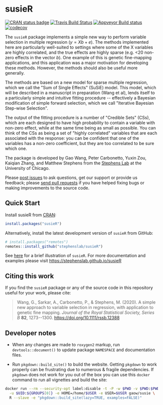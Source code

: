 # susieR

[![CRAN status badge](https://www.r-pkg.org/badges/version/susieR)](https://cran.r-project.org/package=susieR)
[![Travis Build Status](https://travis-ci.org/stephenslab/susieR.svg?branch=master)](https://travis-ci.org/stephenslab/susieR)
[![Appveyor Build status](https://ci.appveyor.com/api/projects/status/tcgeqxd8q8krija6?svg=true)](https://ci.appveyor.com/project/pcarbo/susier)
[![codecov](https://codecov.io/gh/stephenslab/susieR/branch/master/graph/badge.svg)](https://codecov.io/gh/stephenslab/susieR)

The `susieR` package implements a simple new way to perform variable
selection in multiple regression ($y=Xb+e$). The methods implemented
here are particularly well-suited to settings where some of the X
variables are highly correlated, and the true effects are highly
sparse (e.g. <20 non-zero effects in the vector $b$).  One example of
this is genetic fine-mapping applications, and this application was a
major motivation for developing these methods. However, the methods
should also be useful more generally.

The methods are based on a new model for sparse multiple regression,
which we call the "Sum of Single Effects" (SuSiE) model.  This model,
which will be described in a manuscript in preparation (Wang et al),
lends itself to a particularly simple and intuitive fitting procedure
-- effectively a Bayesian modification of simple forward selection,
which we call "Iterative Bayesian Step-wise Selection".

The output of the fitting procedure is a number of "Credible Sets"
(CSs), which are each designed to have high probability to contain a
variable with non-zero effect, while at the same time being as small
as possible. You can think of the CSs as being a set of "highly
correlated" variables that are each associated with the response: you
can be confident that one of the variables has a non-zero coefficient,
but they are too correlated to be sure which one.

The package is developed by Gao Wang, Peter Carbonetto, Yuxin Zou,
Kaiqian Zhang, and Matthew Stephens from the
[Stephens Lab](http://stephenslab.uchicago.edu) at the University of
Chicago.

Please
[post issues](https://github.com/stephenslab/susieR/issues) to ask
questions, get our support or provide us feedback; please
[send pull requests](https://github.com/stephenslab/susieR/pulls) if
you have helped fixing bugs or making improvements to the source code.

## Quick Start

Install susieR from [CRAN](https://cran.r-project.org/package=susieR):

```R
install.packages("susieR")
```

Alternatively, install the latest development version of `susieR`
from GitHub:

```R
# install.packages("remotes")
remotes::install_github("stephenslab/susieR")
```

See [here](https://stephenslab.github.io/susieR/articles/mwe.html) for
a brief illustration of `susieR`. For more documentation and examples
please visit https://stephenslab.github.io/susieR

## Citing this work

If you find the `susieR` package or any of the source code in this
repository useful for your work, please cite:

> Wang, G., Sarkar, A., Carbonetto, P., & Stephens, M. (2020). A
> simple new approach to variable selection in regression, with
> application to genetic fine mapping. *Journal of the Royal
> Statistical Society, Series B* **82**, 1273--1300.
> https://doi.org/10.1111/rssb.12388

## Developer notes

+ When any changes are made to `roxygen2` markup, run
`devtools::document()` to update package `NAMESPACE` and documentation
files.

+ Run `pkgdown::build_site()` to build the website. Getting `pkgdown`
to work properly can be frustrating due to numerous & fragile dependencies.
If `pkgdown` does not work for you out of the box you can use this `docker`
command to run all vignettes and build the site:

```bash
docker run --rm --security-opt label:disable -t -P -w $PWD -v $PWD:$PWD \
  -u $UID:${GROUPS[0]} -e HOME=/home/$USER -e USER=$USER gaow/susie \
  R --slave -e "pkgdown::build_site(lazy=TRUE, examples=FALSE)"
```

[susie-preprint]: https://doi.org/10.1101/501114
